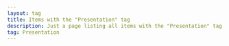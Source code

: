 ```yaml
---
layout: tag
title: Items with the "Presentation" tag
description: Just a page listing all items with the "Presentation" tag
tag: Presentation
---
```

